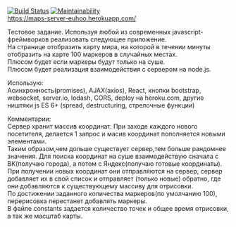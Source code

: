 [![Build Status](https://travis-ci.org/euhoo/maps-server.svg?branch=master)](https://travis-ci.org/euhoo/maps-server)
[![Maintainability](https://api.codeclimate.com/v1/badges/14f52627a97148fd7ebd/maintainability)](https://codeclimate.com/github/euhoo/maps-server/maintainability)  
https://maps-server-euhoo.herokuapp.com/  

Тестовое задание.
Используя любой из современных javascript-фреймворков реализовать следующее приложение.  
На странице отобразить карту мира, на которой в течении минуты отобразить на карте 100 маркеров в случайных местах.  
Плюсом будет если маркеры будут только на суше.  
Плюсом будет реализация взаимодействия с сервером на node.js.  
  
Использую:  
Асинхронность(promises), AJAX(axios), React, кнопки bootstrap, websocket, server.io, lodash, CORS, deploy на heroku.com, другие ништяки js ES 6+ (spread, destructuring, стрелочные функции)
  
Комментарии:  
Сервер хранит массив координат.
При заходе каждого нового посетителя, делается 1 запрос и масив координат пополняется новыми элементами.  
Таким образом,чем дольше существует сервер,тем больше рандомнее значения.
Для поиска координат на суше взаимодействую сначала с ВК(получаю города), а потом с Яндекс(получаю готовые координаты).  
При получении новых координат они отправляются на сервер, сервер добавляет их в свой список и отправляет (только новые) обратно, где они добавляются к существующему массиву для отрисовки.  
По достижении заданного количества маркеров(по умолчанию 100), перерисовка перестанет добавлять маркеры.  
В файле constants задается количество точек и общее время отрисовки, а так же масштаб карты.  